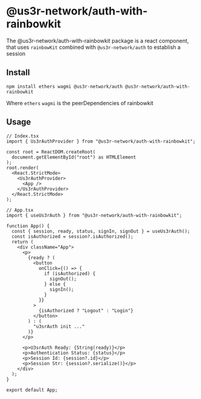 # @us3r-network/auth-with-rainbowkit

The @us3r-network/auth-with-rainbowkit package is a react component, that uses `rainbowKit` combined with `@us3r-network/auth` to establish a session

## Install

```
npm install ethers wagmi @us3r-network/auth @us3r-network/auth-with-rainbowkit
```

Where `ethers` `wagmi` is the peerDependencies of rainbowkit

## Usage

```tsx
// Index.tsx
import { Us3rAuthProvider } from "@us3r-network/auth-with-rainbowkit";

const root = ReactDOM.createRoot(
  document.getElementById("root") as HTMLElement
);
root.render(
  <React.StrictMode>
    <Us3rAuthProvider>
      <App />
    </Us3rAuthProvider>
  </React.StrictMode>
);

// App.tsx
import { useUs3rAuth } from "@us3r-network/auth-with-rainbowkit";

function App() {
  const { session, ready, status, signIn, signOut } = useUs3rAuth();
  const isAuthorized = session?.isAuthorized();
  return (
    <div className="App">
      <p>
        {ready ? (
          <button
            onClick={() => {
              if (isAuthorized) {
                signOut();
              } else {
                signIn();
              }
            }}
          >
            {isAuthorized ? "Logout" : "Login"}
          </button>
        ) : (
          "u3srAuth init ..."
        )}
      </p>

      <p>U3srAuth Ready: {String(ready)}</p>
      <p>Authentication Status: {status}</p>
      <p>Session Id: {session?.id}</p>
      <p>Session Str: {session?.serialize()}</p>
    </div>
  );
}

export default App;
```
